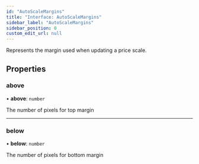 ```yaml
---
id: "AutoScaleMargins"
title: "Interface: AutoScaleMargins"
sidebar_label: "AutoScaleMargins"
sidebar_position: 0
custom_edit_url: null
---
```


Represents the margin used when updating a price scale.

## Properties

### above

• **above**: `number`

The number of pixels for top margin

___

### below

• **below**: `number`

The number of pixels for bottom margin
